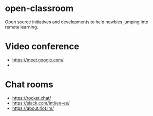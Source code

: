 # open-classroom
Open source initiatives and developments to help newbies jumping into remote learning.


# Video conference

 * https://meet.google.com/
 * 

# Chat rooms

 * https://rocket.chat/
 * https://slack.com/intl/en-es/
 * https://about.riot.im/
 
